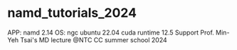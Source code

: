 # namd_tutorials_2024
APP: namd 2.14
OS: ngc ubuntu 22.04 cuda runtime 12.5
Support Prof. Min-Yeh Tsai's MD lecture @NTC CC summer school 2024  
